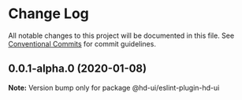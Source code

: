 # Change Log

All notable changes to this project will be documented in this file.
See [Conventional Commits](https://conventionalcommits.org) for commit guidelines.

## 0.0.1-alpha.0 (2020-01-08)

**Note:** Version bump only for package @hd-ui/eslint-plugin-hd-ui
